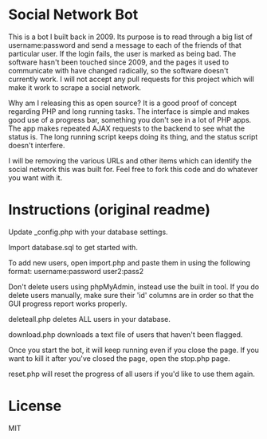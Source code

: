 Social Network Bot
===

This is a bot I built back in 2009. Its purpose is to read through a big list of username:password and
send a message to each of the friends of that particular user. If the login fails, the user is marked as
being bad. The software hasn't been touched since 2009, and the pages it used to communicate with have
changed radically, so the software doesn't currently work. I will not accept any pull requests for this
project which will make it work to scrape a social network.

Why am I releasing this as open source? It is a good proof of concept regarding PHP and long running
tasks. The interface is simple and makes good use of a progress bar, something you don't see in a lot of
PHP apps. The app makes repeated AJAX requests to the backend to see what the status is. The long running
script keeps doing its thing, and the status script doesn't interfere.

I will be removing the various URLs and other items which can identify the social network this was built
for. Feel free to fork this code and do whatever you want with it.

Instructions (original readme)
==

Update _config.php with your database settings.

Import database.sql to get started with.

To add new users, open import.php and paste them in using the following format:
username:password
user2:pass2

Don't delete users using phpMyAdmin, instead use the built in tool.
If you do delete users manually, make sure their 'id' columns are in order so that the GUI progress report works properly.

deleteall.php deletes ALL users in your database.

download.php downloads a text file of users that haven't been flagged.

Once you start the bot, it will keep running even if you close the page. If you want to kill it after you've closed the page, open the stop.php page.

reset.php will reset the progress of all users if you'd like to use them again.

License
==

MIT